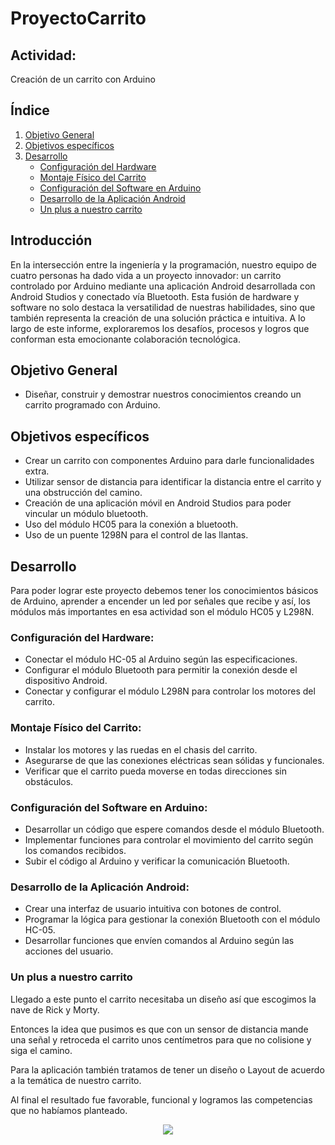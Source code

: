 # ProyectoCarrito
## Actividad:
Creación de un carrito con Arduino

## Índice
1. [Objetivo General](#objetivo-general)
2. [Objetivos específicos](#objetivos-específicos)
3. [Desarrollo](#desarrollo)
   - [Configuración del Hardware](#configuración-del-hardware)
   - [Montaje Físico del Carrito](#montaje-físico-del-carrito)
   - [Configuración del Software en Arduino](#configuración-del-software-en-arduino)
   - [Desarrollo de la Aplicación Android](#desarrollo-de-la-aplicación-android)
   - [Un plus a nuestro carrito](#un-plus-a-nuestro-carrito)

## Introducción
En la intersección entre la ingeniería y la programación, nuestro equipo de cuatro personas ha dado vida a un proyecto innovador: un carrito controlado por Arduino mediante una aplicación Android desarrollada con Android Studios y conectado vía Bluetooth. Esta fusión de hardware y software no solo destaca la versatilidad de nuestras habilidades, sino que también representa la creación de una solución práctica e intuitiva. A lo largo de este informe, exploraremos los desafíos, procesos y logros que conforman esta emocionante colaboración tecnológica.

## Objetivo General
- Diseñar, construir y demostrar nuestros conocimientos creando un carrito programado con Arduino.

## Objetivos específicos
- Crear un carrito con componentes Arduino para darle funcionalidades extra.
- Utilizar sensor de distancia para identificar la distancia entre el carrito y una obstrucción del camino.
- Creación de una aplicación móvil en Android Studios para poder vincular un módulo bluetooth.
- Uso del módulo HC05 para la conexión a bluetooth.
- Uso de un puente 1298N para el control de las llantas.

## Desarrollo
Para poder lograr este proyecto debemos tener los conocimientos básicos de Arduino, aprender a encender un led por señales que recibe y así, los módulos más importantes en esa actividad son el módulo HC05 y L298N.

### Configuración del Hardware:
- Conectar el módulo HC-05 al Arduino según las especificaciones.
- Configurar el módulo Bluetooth para permitir la conexión desde el dispositivo Android.
- Conectar y configurar el módulo L298N para controlar los motores del carrito.

### Montaje Físico del Carrito:
- Instalar los motores y las ruedas en el chasis del carrito.
- Asegurarse de que las conexiones eléctricas sean sólidas y funcionales.
- Verificar que el carrito pueda moverse en todas direcciones sin obstáculos.

### Configuración del Software en Arduino:
- Desarrollar un código que espere comandos desde el módulo Bluetooth.
- Implementar funciones para controlar el movimiento del carrito según los comandos recibidos.
- Subir el código al Arduino y verificar la comunicación Bluetooth.

### Desarrollo de la Aplicación Android:
- Crear una interfaz de usuario intuitiva con botones de control.
- Programar la lógica para gestionar la conexión Bluetooth con el módulo HC-05.
- Desarrollar funciones que envíen comandos al Arduino según las acciones del usuario.

### Un plus a nuestro carrito
Llegado a este punto el carrito necesitaba un diseño así que escogimos la nave de Rick y Morty.

Entonces la idea que pusimos es que con un sensor de distancia mande una señal y retroceda el carrito unos centímetros para que no colisione y siga el camino.

Para la aplicación también tratamos de tener un diseño o Layout de acuerdo a la temática de nuestro carrito.

Al final el resultado fue favorable, funcional y logramos las competencias que no habíamos planteado.

<p align="center">
    <img src="[https://skillicons.dev/icons?i=pug,tailwind,mysql,express,nodejs](https://eloctavobit.com/wp-content/uploads/2020/08/conectar-modulo-bluetooth.jpg)https://eloctavobit.com/wp-content/uploads/2020/08/conectar-modulo-bluetooth.jpg"/>
  <br>
<br>
